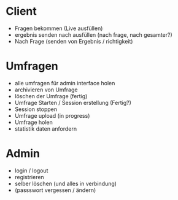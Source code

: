 # Client
- Fragen bekommen (Live ausfüllen)
- ergebnis senden nach ausfüllen (nach frage, nach gesamter?)
- Nach Frage (senden von Ergebnis / richtigkeit)

# Umfragen
- alle umfragen für admin interface holen
- archivieren von Umfrage
- löschen der Umfrage (fertig)
- Umfrage Starten / Session erstellung (Fertig?)
- Session stoppen
- Umfrage upload (in progress)
- Umfrage holen
- statistik daten anfordern 

# Admin
- login / logout 
- registrieren
- selber löschen (und alles in verbindung)
- (passswort vergessen / ändern)

